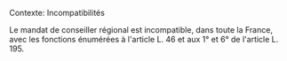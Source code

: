 Contexte: Incompatibilités

Le mandat de conseiller régional est incompatible, dans toute la France, avec les fonctions énumérées à l'article L. 46 et aux 1° et 6° de l'article L. 195.